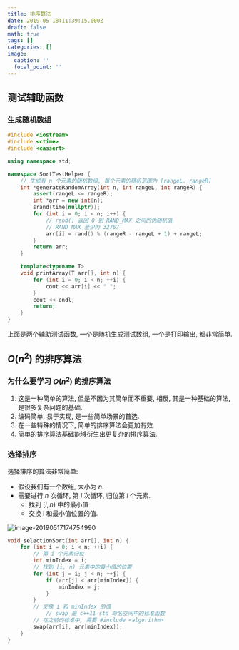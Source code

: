 ```yaml
---
title: 排序算法
date: 2019-05-18T11:39:15.000Z
draft: false
math: true
tags: []
categories: []
image:
  caption: ''
  focal_point: ''
---
```


## 测试辅助函数

### 生成随机数组

```c++
#include <iostream>
#include <ctime>
#include <cassert>

using namespace std;

namespace SortTestHelper {
    // 生成有 n 个元素的随机数组, 每个元素的随机范围为 [rangeL, rangeR]
    int *generateRandomArray(int n, int rangeL, int rangeR) {
        assert(rangeL <= rangeR);
        int *arr = new int[n];
        srand(time(nullptr));
        for (int i = 0; i < n; i++) {
            // rand() 返回 0 到 RAND_MAX 之间的伪随机值
            // RAND_MAX 至少为 32767
            arr[i] = rand() % (rangeR - rangeL + 1) + rangeL;
        }
        return arr;
    }

    template<typename T>
    void printArray(T arr[], int n) {
        for (int i = 0; i < n; ++i) {
            cout << arr[i] << " ";
        }
        cout << endl;
        return;
    }
}
```

上面是两个辅助测试函数, 一个是随机生成测试数组, 一个是打印输出, 都非常简单.

## $O(n^2)$ 的排序算法

### 为什么要学习 $O(n^2)$ 的排序算法

1. 这是一种简单的算法, 但是不因为其简单而不重要, 相反, 其是一种基础的算法, 是很多复杂问题的基础.
2. 编码简单, 易于实现, 是一些简单场景的首选.
3. 在一些特殊的情况下, 简单的排序算法会更加有效.
4. 简单的排序算法基础能够衍生出更复杂的排序算法.

<!-- more -->

### 选择排序

选择排序的算法非常简单:

- 假设我们有一个数组, 大小为 $n$.
- 需要进行 $n$ 次循环, 第 $i$ 次循环, 归位第 $i$ 个元素.
  - 找到 $[i, n)$ 中的最小值
  - 交换 i 和最小值位置的值.

![image-20190517174754990](https://markdown-1252040768.cos.ap-beijing.myqcloud.com/2019-05-17-094755.png)

```c++
void selectionSort(int arr[], int n) {
    for (int i = 0; i < n; ++i) {
        // 第 i 个元素归位
        int minIndex = i;
        // 找到 [i, n) 元素中的最小值的位置
        for (int j = i; j < n; ++j) {
            if (arr[j] < arr[minIndex]) {
                minIndex = j;
            }
        }
        // 交换 i 和 minIndex 的值
     		// swap 是 c++11 std 命名空间中的标准函数
        // 在之前的标准中, 需要 #include <algorithm>
        swap(arr[i], arr[minIndex]);
    }
}
```

